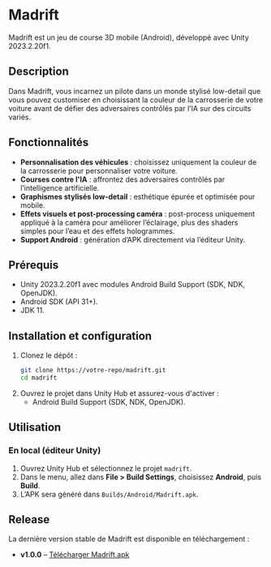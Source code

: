 # Madrift

Madrift est un jeu de course 3D mobile (Android), développé avec Unity 2023.2.20f1.

## Description

Dans Madrift, vous incarnez un pilote dans un monde stylisé low-detail que vous pouvez customiser en choisissant la couleur de la carrosserie de votre voiture avant de défier des adversaires contrôlés par l’IA sur des circuits variés.

## Fonctionnalités

- **Personnalisation des véhicules** : choisissez uniquement la couleur de la carrosserie pour personnaliser votre voiture.
- **Courses contre l'IA** : affrontez des adversaires contrôlés par l’intelligence artificielle.
- **Graphismes stylisés low-detail** : esthétique épurée et optimisée pour mobile.
- **Effets visuels et post-processing caméra** : post-process uniquement appliqué à la caméra pour améliorer l’éclairage, plus des shaders simples pour l’eau et des effets hologrammes.
- **Support Android** : génération d’APK directement via l’éditeur Unity.

## Prérequis

- Unity 2023.2.20f1 avec modules Android Build Support (SDK, NDK, OpenJDK).
- Android SDK (API 31+).
- JDK 11.

## Installation et configuration

1. Clonez le dépôt :
   ```bash
   git clone https://votre-repo/madrift.git
   cd madrift
   ```
2. Ouvrez le projet dans Unity Hub et assurez-vous d'activer :
   - Android Build Support (SDK, NDK, OpenJDK).

## Utilisation

### En local (éditeur Unity)

1. Ouvrez Unity Hub et sélectionnez le projet `madrift`.
2. Dans le menu, allez dans **File > Build Settings**, choisissez **Android**, puis **Build**.
3. L’APK sera généré dans `Builds/Android/Madrift.apk`.

## Release

La dernière version stable de Madrift est disponible en téléchargement :

- **v1.0.0** – [Télécharger Madrift.apk](https://github.com/GamingCampus-MillieBourgois-24-25/grand-projet-commun-project-cars/releases/download/Gold/Madrift.apk)

